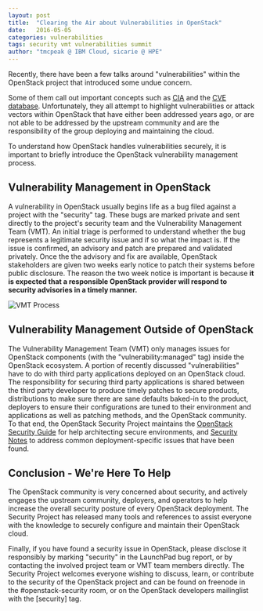 ```yaml
---
layout: post
title:  "Clearing the Air about Vulnerabilities in OpenStack"
date:   2016-05-05
categories: vulnerabilities
tags: security vmt vulnerabilities summit
author: "tmcpeak @ IBM Cloud, sicarie @ HPE"
---
```


Recently, there have been a few talks around "vulnerabilities" within
the OpenStack project that introduced some undue concern.

Some of them call out important concepts such as
[CIA](https://en.wikipedia.org/wiki/Information_security#Key_concepts)
and the [CVE database](https://cve.mitre.org/). Unfortunately, they all
attempt to highlight vulnerabilities or attack vectors within OpenStack
that have either been addressed years ago, or are not able to be addressed
by the upstream community and are the responsibility of the group
deploying and maintaining the cloud.

To understand how OpenStack handles vulnerabilities securely, it is
important to briefly introduce the OpenStack vulnerability management
process.

## Vulnerability Management in OpenStack
A vulnerability in OpenStack usually begins life as a bug filed against
a project with the "security" tag.  These bugs are marked private and sent
directly to the project's security team and the Vulnerability Management Team
(VMT). An initial triage is performed to understand whether the bug represents
a legitimate security issue and if so what the impact is.  If the issue is
confirmed, an advisory and patch are prepared and validated privately.
Once the the advisory and fix are available, OpenStack stakeholders are
given two weeks early notice to patch their systems before public disclosure.
The reason the two week notice is important is because **it is expected that
a responsible OpenStack provider will respond to security advisories in a
timely manner.**

![VMT Process](https://security.openstack.org/_images/vmt-process.png)


## Vulnerability Management Outside of OpenStack
The Vulnerability Management Team (VMT) only manages issues for OpenStack
components (with the "vulnerability:managed" tag) inside the OpenStack ecosystem.
A portion of recently discussed "vulnerabilities" have to do with third party
applications deployed on an OpenStack cloud. The responsibility for securing
third party applications is shared between the third party developer to produce
timely patches to secure products, distributions to make sure there are sane
defaults baked-in to the product, deployers to ensure their configurations are
tuned to their environment and applications as well as patching methods, and
the OpenStack community. To that end, the OpenStack Security Project maintains
the [OpenStack Security Guide](http://docs.openstack.org/security-guide/) for
help architecting secure environments, and [Security Notes](https://wiki.openstack.org/wiki/Security_Notes)
to address common deployment-specific issues that have been found.


## Conclusion - We're Here To Help
The OpenStack community is very concerned about security, and actively engages
the upstream community, deployers, and operators to help increase the overall
security posture of every OpenStack deployment. The Security Project has
released many tools and references to assist everyone with the knowledge to
securely configure and maintain their OpenStack cloud.

Finally, if you have found a security issue in OpenStack, please disclose it
responsibly by marking "security" in the LaunchPad bug report, or by contacting
the involved project team or VMT team members directly. The Security Project
welcomes everyone wishing to discuss, learn, or contribute to the security of
the OpenStack project and can be found on freenode in the #openstack-security
room, or on the OpenStack developers mailinglist with the [security] tag.
